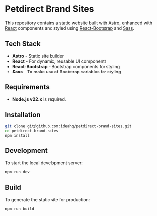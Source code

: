 # Petdirect Brand Sites

This repository contains a static website built with [Astro](https://astro.build/), enhanced with [React](https://reactjs.org/) components and styled using [React-Bootstrap](https://react-bootstrap.github.io/) and [Sass](https://sass-lang.com/).

## Tech Stack

- **Astro** - Static site builder
- **React** - For dynamic, reusable UI components
- **React-Bootstrap** - Bootstrap components for styling
- **Sass** - To make use of Bootstrap variables for styling

## Requirements

- **Node.js v22.x** is required.

## Installation

```bash
git clone git@github.com:ideahq/petdirect-brand-sites.git
cd petdirect-brand-sites
npm install
```

## Development

To start the local development server:

```bash
npm run dev
```

## Build

To generate the static site for production:

```bash
npm run build
```
